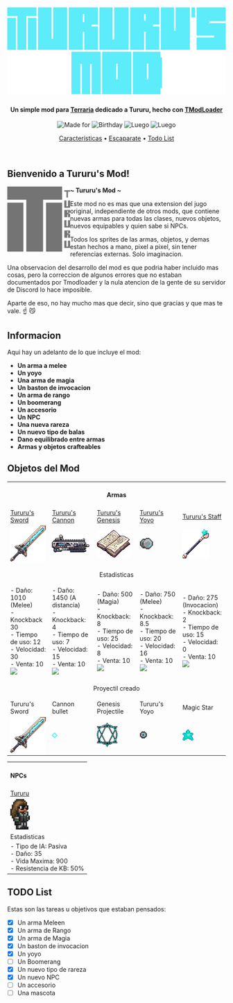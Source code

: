 <!-- Tururu's Mod Banner -->
<h1 align="center">
    <a href="--------">
      <img alt="Tururu's Mod Logo" src="logoLetters.png" alt="TururusMod" height="200">
    </a>
</h1>

<!-- Project Description -->
<h4 align="center">Un simple mod para <a href="https://terraria.org/">Terraria</a> dedicado a Tururu, hecho con <a href="https://store.steampowered.com/app/1281930/tModLoader/">TModLoader</a></h4>

<!-- Poner aqui el video -->

<!-- Badges -->
<p align="center">
  <img src="https://img.shields.io/badge/Hecho para-Tururu-blue" alt="Made for">
  <img src="https://img.shields.io/badge/Happy-Bday-blue" alt="Birthday">
  <img src="https://img.shields.io/badge/Pa que-luego digan-blue" alt="Luego">
  <img src="https://img.shields.io/badge/Disponible en-Steam-blue" alt="Luego">
</p>

<!-- Quick links -->
<p align="center">
  <a href="#features">Características</a> •
  <a href="#showcase">Escaparate</a> •
  <a href="#todo-list">Todo List</a>
</p>


<!-- Other Badges -->
<!-- <h1>
  <a href="#--------">
    <img alt="" align="right" src="https://img.shields.io/github/stars/dpv927/TururusMod?color=0C0E0F&labelColor=0C0E0F&style=for-the-badge"/>
  </a>
  <a href="#--------">
    <img alt="" align="left" src="https://badges.pufler.dev/visits/dpv927/TururusMod?style=flat-square&label=&color=0C0E0F&logo=github&logoColor=white&labelColor=0C0E0F"/>
  </a>
</h1> -->
<br>

## Bienvenido a Tururu's Mod!

<!-- Modificar este link! -->
<a href="google.com"><img alt="TururusModLogo2" src="Logo2.png" height="150" align="left"></a>
<b>~ Tururu's Mod ~</b>

Este mod no es mas que una extension del jugo original, independiente de otros mods, que contiene nuevas armas para todas las clases, nuevos objetos, nuevos equipables y quien sabe si NPCs. 

Todos los sprites de las armas, objetos, y demas estan hechos a mano, pixel a pixel, sin tener referencias externas. Solo imaginacion.

Una observacion del desarrollo del mod es que podria haber incluido mas cosas, pero la correccion de algunos errores que no estaban documentados 
por Tmodloader y la nula atencion de la gente de su servidor de Discord lo hace imposible.

Aparte de eso, no hay mucho mas que decir, sino que gracias  y que mas te vale. :point_up: :smirk_cat:

## Informacion

Aqui hay un adelanto de lo que incluye el mod:

- **Un arma a melee**
- **Un yoyo**
- **Una arma de magia**
- **Un baston de invocacion**
- **Un arma de rango**
- **Un boomerang**
- **Un accesorio**
- **Un NPC**
- **Una nueva rareza**
- **Un nuevo tipo de balas**
- **Dano equilibrado entre armas**
- **Armas y objetos crafteables**

## Objetos del Mod

<table>
	<tbody>
		<tr>
			<td colspan="5"><h4 align="center">Armas</h4></td>
		</tr>
		<tr>
            <!-- Names and Links row -->
			<td><a href="Items/Weapons/Melee/TururusSword.png">Tururu's Sword</a></td>
			<td><a href="Items/Weapons/Ranged/TururusCannon.cs">Tururu's Cannon</a></td>
			<td><a href="Items/Weapons/Magic/TururusGenesis.cs">Tururu's Genesis</a></td>
			<td><a href="Items/Weapons/Magic/TururusGenesis.cs">Tururu's Yoyo</a></td>
			<td><a href="Items/Weapons//Summon/TururusStaff.cs">Tururu's Staff</a></td>
		</tr>
		<tr>
            <!-- Images row -->
			<td><img src='Items/Weapons/Melee/TururusSword.png'></td>
			<td><img src="Items/Weapons/Ranged/TururusCannon.png"></td>
			<td><img src="Items/Weapons/Magic/TururusGenesis.png"></td>
			<td><img src="Items/Weapons/Melee/TururusYoyo.png"></td>
			<td><img src="Items/Weapons/Summon/TururusStaff.png"></td>
		</tr>
		<tr>
            <td colspan="5"><p align="center">Estadisticas</p></td>
		</tr>
		<tr>
            <!-- Stats row -->
            <td> <!-- Tururus Sword  -->
                - Daño: 1010 (Melee)<br>
                - Knockback 30 <br>
                - Tiempo de uso: 12 <br>
                - Velocidad: 30 <br>
                - Venta: 10 <img src="https://static.wikia.nocookie.net/terraria_gamepedia/images/b/b0/Gold_Coin.gif/revision/latest?cb=20150713204755&format=original">
            </td>
			<td> <!-- Tururus Cannon  -->
                - Daño: 1450 (A distancia)<br>
                - Knockback: 4 <br>
                - Tiempo de uso: 7 <br>
                - Velocidad: 15 <br>
                - Venta: 10 <img src="https://static.wikia.nocookie.net/terraria_gamepedia/images/b/b0/Gold_Coin.gif/revision/latest?cb=20150713204755&format=original">
            </td>
			<td> <!-- Tururus Genesis  -->
                - Daño: 500 (Magia)<br>
                - Knockback: 8 <br>
                - Tiempo de uso: 25 <br>
                - Velocidad: 8 <br>
                - Venta: 10 <img src="https://static.wikia.nocookie.net/terraria_gamepedia/images/b/b0/Gold_Coin.gif/revision/latest?cb=20150713204755&format=original">
            </td>
			<td> <!-- Tururus Yoyo  -->
                - Daño: 750 (Melee)<br>
                - Knockback: 8.5 <br>
                - Tiempo de uso: 20 <br>
                - Velocidad: 16 <br>
                - Venta: 10 <img src="https://static.wikia.nocookie.net/terraria_gamepedia/images/b/b0/Gold_Coin.gif/revision/latest?cb=20150713204755&format=original">
            </td>
			<td> <!-- Tururus Staff  -->
                - Daño: 275 (Invocacion)<br>
                - Knockback: 2 <br>
                - Tiempo de uso: 15 <br>
                - Velocidad: 0 <br>
                - Venta: 10 <img src="https://static.wikia.nocookie.net/terraria_gamepedia/images/b/b0/Gold_Coin.gif/revision/latest?cb=20150713204755&format=original">
            </td>
		</tr>
		<tr>
			<td colspan="5"><p align="center">Proyectil creado</p></td>
		</tr>
        <tr>
            <!-- Projectiles row -->
			<td>Tururu's Sword</td>
			<td>Cannon bullet</td>
			<td>Genesis Projectile</td>
			<td>Tururu's Yoyo</td>
			<td>Magic Star</td>
		</tr>
		<tr>
            <!-- Images row -->
			<td><img src='Projectiles/Melee/TururusSwordProjectile.png'></td>
			<td><img src='Projectiles/Ranged/TururusCannonProjectile.png'></td>
			<td><img src='Projectiles/Magic/TururusGenesisProjectile.png'></td>
			<td><img src='Projectiles/Melee/TururusYoyoProjectile.png'></td>
			<td><img src='Example/MagicStar_example.png'></td>
		</tr>
	</tbody>
</table>

<table>
	<tbody>
		<tr>
			<td><h4>NPCs</h4></td>
		</tr>
		<tr>
			<td><a href="NPCs/Tururu.cs">Tururu</a></td>
		</tr>
		<tr>
			<td><img src="Example/Tururu_example.png" height="70px"></td>
		</tr>
		<tr>
			<td>Estadisticas</td>
		</tr>
		<tr>
			<td>
                - Tipo de IA: Pasiva<br>
                - Daño: 35<br>
                - Vida Maxima: 900<br>
                - Resistencia de KB: 50%<br>
            </td>
		</tr>
	</tbody>
</table>

## TODO List

Estas son las tareas u objetivos que estaban pensados:

- [X] Un arma Meleen
- [X] Un arma de Rango 
- [X] Un arma de Magia
- [X] Un baston de invocacion
- [X] Un yoyo
- [ ] Un Boomerang
- [X] Un nuevo tipo de rareza
- [X] Un nuevo NPC
- [ ] Un accesorio
- [ ] Una mascota
